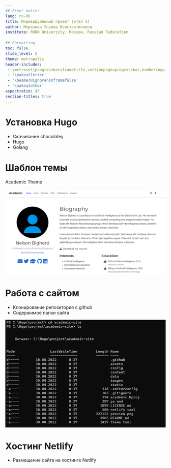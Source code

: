 ```yaml
---
## Front matter
lang: ru-RU
title: Индивидуальный проект (этап 1)
author: Морозова Ульяна Константиновна
institute: RUDN University, Moscow, Russian Federation

## Formatting
toc: false
slide_level: 2
theme: metropolis
header-includes: 
 - \metroset{progressbar=frametitle,sectionpage=progressbar,numbering=fraction}
 - '\makeatletter'
 - '\beamer@ignorenonframefalse'
 - '\makeatother'
aspectratio: 43
section-titles: true
---
```


# Установка Hugo

- Скачивание chocolatey
- Hugo
- Golang

# Шаблон темы

Academic Theme

![Внешний вид](1.png)

# Работа с сайтом

- Клонирование репозитория с github
- Содержимое папки сайта

![Каталог сайта](2.png)

# Хостинг Netlify

- Размещение сайта на хостинге Netlify